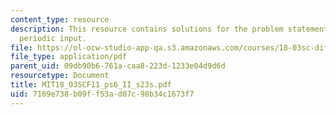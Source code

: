 ```yaml
---
content_type: resource
description: This resource contains solutions for the problem statements related to
  periodic input.
file: https://ol-ocw-studio-app-qa.s3.amazonaws.com/courses/18-03sc-differential-equations-fall-2011/7169e738b09ff53ad07c98b34c1673f7_MIT18_03SCF11_ps6_II_s23s.pdf
file_type: application/pdf
parent_uid: 09db90b6-761a-caa8-223d-1233e04d9d6d
resourcetype: Document
title: MIT18_03SCF11_ps6_II_s23s.pdf
uid: 7169e738-b09f-f53a-d07c-98b34c1673f7
---
```

